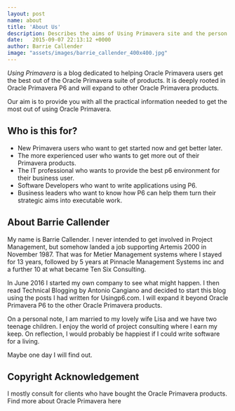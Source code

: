 ```yaml
---
layout: post
name: about
title: 'About Us'
description: Describes the aims of Using Primavera site and the person and company behind it. 
date:   2015-09-07 22:13:12 +0000
author:	Barrie Callender
image: "assets/images/barrie_callender_400x400.jpg"
---
```

*Using Primavera* is a blog dedicated to helping Oracle Primavera users get the best out of the Oracle Primavera suite of products. It is deeply rooted in Oracle Primavera P6 and will expand to other Oracle Primavera products.

Our aim is to provide you with all the practical information needed to get the most out of using Oracle Primavera.

## Who is this for?
* New Primavera users who want to get started now and get better later.
* The more experienced user who wants to get more out of their Primavera products.
* The IT professional who wants to provide the best p6 environment for their business user.
* Software Developers who want to write applications using P6.
* Business leaders who want to know how P6 can help them turn their strategic aims into executable work.

## About Barrie Callender

My name is Barrie Callender. I never intended to get involved in Project Management, but somehow landed a job supporting Artemis 2000 in November 1987. That was for Metier Management systems where I stayed for 13 years, followed by 5 years at Pinnacle Management Systems inc and a further 10 at what became Ten Six Consulting.

In June 2016 I started my own company to see what might happen. I then read Technical Blogging by Antonio Cangiano and decided to start this blog using the posts I had written for Usingp6.com. I will expand it beyond Oracle Primavera P6 to the other Oracle Primavera products.

On a personal note, I am married to my lovely wife Lisa and we have two teenage children. I enjoy the world of project consulting where I earn my keep. On reflection, I would probably be happiest if I could write software for a living.

Maybe one day I will find out.

## Copyright Acknowledgement
I mostly consult for clients who have bought the Oracle Primavera products. Find more about Oracle Primavera here
